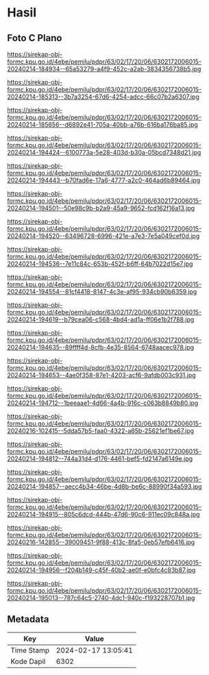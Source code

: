 # Hasil

## Foto C Plano

https://sirekap-obj-formc.kpu.go.id/4ebe/pemilu/pdpr/63/02/17/20/06/6302172006015-20240214-184934--65a53279-a4f9-452c-a2ab-3834356738b5.jpg

https://sirekap-obj-formc.kpu.go.id/4ebe/pemilu/pdpr/63/02/17/20/06/6302172006015-20240214-185313--3b7a3254-67d6-4254-adcc-66c07b2a6307.jpg

https://sirekap-obj-formc.kpu.go.id/4ebe/pemilu/pdpr/63/02/17/20/06/6302172006015-20240214-185656--d6892e41-705a-40bb-a76b-616ba176ba85.jpg

https://sirekap-obj-formc.kpu.go.id/4ebe/pemilu/pdpr/63/02/17/20/06/6302172006015-20240214-194424--6100773a-5e28-403d-b30a-05bcd7348d21.jpg

https://sirekap-obj-formc.kpu.go.id/4ebe/pemilu/pdpr/63/02/17/20/06/6302172006015-20240214-194443--b70fad6e-17a6-4777-a2c0-464ad6b89464.jpg

https://sirekap-obj-formc.kpu.go.id/4ebe/pemilu/pdpr/63/02/17/20/06/6302172006015-20240214-194501--50e98c9b-b2a9-45a9-9652-fcd162f16a13.jpg

https://sirekap-obj-formc.kpu.go.id/4ebe/pemilu/pdpr/63/02/17/20/06/6302172006015-20240214-194520--63496728-6996-421e-a7e3-7e5a049cef0d.jpg

https://sirekap-obj-formc.kpu.go.id/4ebe/pemilu/pdpr/63/02/17/20/06/6302172006015-20240214-194536--7e11c84c-653b-452f-b6ff-64b7022d15e7.jpg

https://sirekap-obj-formc.kpu.go.id/4ebe/pemilu/pdpr/63/02/17/20/06/6302172006015-20240214-194554--81cf4418-8147-4c3e-af95-934cb90b6359.jpg

https://sirekap-obj-formc.kpu.go.id/4ebe/pemilu/pdpr/63/02/17/20/06/6302172006015-20240214-194619--b79cea06-c568-4bd4-ad1a-ff06e1b2f788.jpg

https://sirekap-obj-formc.kpu.go.id/4ebe/pemilu/pdpr/63/02/17/20/06/6302172006015-20240214-194635--89ffff4d-8cfb-4e35-8564-6748aacec978.jpg

https://sirekap-obj-formc.kpu.go.id/4ebe/pemilu/pdpr/63/02/17/20/06/6302172006015-20240214-194653--4ae0f358-87e1-4203-acf6-9afdb003c931.jpg

https://sirekap-obj-formc.kpu.go.id/4ebe/pemilu/pdpr/63/02/17/20/06/6302172006015-20240214-194712--1beeaae1-4d66-4a4b-916c-c063b8849b80.jpg

https://sirekap-obj-formc.kpu.go.id/4ebe/pemilu/pdpr/63/02/17/20/06/6302172006015-20240216-102415--5dda57b5-faa0-4322-a65b-25621ef1be67.jpg

https://sirekap-obj-formc.kpu.go.id/4ebe/pemilu/pdpr/63/02/17/20/06/6302172006015-20240214-194812--744a31d4-d176-4461-bef5-fd2147a6149e.jpg

https://sirekap-obj-formc.kpu.go.id/4ebe/pemilu/pdpr/63/02/17/20/06/6302172006015-20240214-194857--aecc4b34-46be-4d8b-be6c-88990f34a593.jpg

https://sirekap-obj-formc.kpu.go.id/4ebe/pemilu/pdpr/63/02/17/20/06/6302172006015-20240214-194915--805c6dcd-444b-47d6-90c6-911ec09c848a.jpg

https://sirekap-obj-formc.kpu.go.id/4ebe/pemilu/pdpr/63/02/17/20/06/6302172006015-20240216-142855--39009451-9f88-413c-8fa5-0eb57efb6416.jpg

https://sirekap-obj-formc.kpu.go.id/4ebe/pemilu/pdpr/63/02/17/20/06/6302172006015-20240214-194956--f204b149-c45f-40b2-ae0f-e0bfc4c83b87.jpg

https://sirekap-obj-formc.kpu.go.id/4ebe/pemilu/pdpr/63/02/17/20/06/6302172006015-20240214-195013--787c64c5-2740-4dc1-940c-f193228707b1.jpg


## Metadata

| Key        | Value               |
| ---------- | ------------------- |
| Time Stamp | 2024-02-17 13:05:41 |
| Kode Dapil | 6302                |



